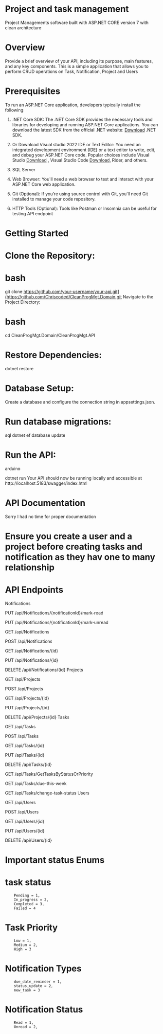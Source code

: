 # Project and task management
Project Managements software built with ASP.NET CORE version 7 with clean architecture

# Overview
Provide a brief overview of your API, including its purpose, main features, and any key components.
This is a simple application that allows you to perform CRUD operations on Task, Notification, Project and Users

# Prerequisites
To run an ASP.NET Core application, developers typically install the following

1. .NET Core SDK: The .NET Core SDK provides the necessary tools and libraries for developing and running ASP.NET Core applications. You can download the latest SDK from the official .NET website: [Download](https://dotnet.microsoft.com/en-us/download/visual-studio-sdks) .NET SDK.

2. Or Download Visual studio 2022 IDE or Text Editor: You need an integrated development environment (IDE) or a text editor to write, edit, and debug your ASP.NET Core code. Popular choices include Visual Studio  [Download](https://visualstudio.microsoft.com/vs/community/) , Visual Studio Code [Download](https://code.visualstudio.com/download), Rider, and others.

3. SQL Server

4. Web Browser: You'll need a web browser to test and interact with your ASP.NET Core web application.

5. Git (Optional): If you're using source control with Git, you'll need Git installed to manage your code repository.

6. HTTP Tools (Optional): Tools like Postman or Insomnia can be useful for testing API endpoint

# Getting Started


# Clone the Repository:

# bash
git clone https://github.com/your-username/your-api.git](https://github.com/Chriscoded/CleanProgMgt.Domain.git
Navigate to the Project Directory:

# bash

cd CleanProgMgt.Domain/CleanProgMgt.API

#  Restore Dependencies:

dotnet restore
#  Database Setup:

Create a database and configure the connection string in appsettings.json.
# Run database migrations:
sql
dotnet ef database update
# Run the API:

arduino

dotnet run
Your API should now be running locally and accessible at http://localhost:5183/swagger/index.html

# API Documentation
Sorry I had no time for proper documentation
# Ensure you create a user and a project before creating tasks and notification as they hav one to many relationship

# API Endpoints
Notifications


PUT
/api/Notifications/{notificationId}/mark-read

PUT
/api/Notifications/{notificationId}/mark-unread

GET
/api/Notifications

POST
/api/Notifications

GET
/api/Notifications/{id}

PUT
/api/Notifications/{id}

DELETE
/api/Notifications/{id}
Projects


GET
/api/Projects

POST
/api/Projects

GET
/api/Projects/{id}

PUT
/api/Projects/{id}

DELETE
/api/Projects/{id}
Tasks


GET
/api/Tasks

POST
/api/Tasks

GET
/api/Tasks/{id}

PUT
/api/Tasks/{id}

DELETE
/api/Tasks/{id}

GET
/api/Tasks/GetTasksByStatusOrPriority

GET
/api/Tasks/due-this-week

GET
/api/Tasks/change-task-status
Users


GET
/api/Users

POST
/api/Users

GET
/api/Users/{id}

PUT
/api/Users/{id}

DELETE
/api/Users/{id}

# Important status Enums

# task status

        Pending = 1,
        In_progress = 2,
        Completed = 3,
        Failed = 4

# Task Priority
        Low = 1,
        Medium = 2,
        High = 3

# Notification Types
        due_date_reminder = 1,
        status_update = 2,
        new_task = 3
# Notification Status
        Read = 1,
        Unread = 2,


